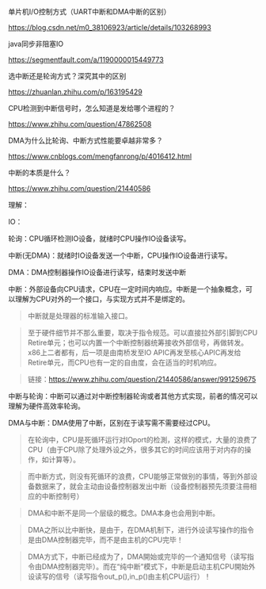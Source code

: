 单片机I/O控制方式（UART中断和DMA中断的区别）

https://blog.csdn.net/m0_38106923/article/details/103268993

java同步非阻塞IO

https://segmentfault.com/a/1190000015449773

选中断还是轮询方式？深究其中的区别

https://zhuanlan.zhihu.com/p/163195429

CPU检测到中断信号时，怎么知道是发给哪个进程的？

https://www.zhihu.com/question/47862508

DMA为什么比轮询、中断方式性能要卓越非常多？

https://www.cnblogs.com/mengfanrong/p/4016412.html

中断的本质是什么？

https://www.zhihu.com/question/21440586



理解：



IO：

轮询：CPU循环检测IO设备，就绪时CPU操作IO设备读写。

中断(无DMA)：就绪时IO设备发送一个中断，CPU操作IO设备进行读写。

DMA：DMA控制器操作IO设备进行读写，结束时发送中断



中断：外部设备向CPU请求，CPU在一定时间内响应。中断是一个抽象概念，可以理解为CPU对外的一个接口，与实现方式并不是绑定的。

> 中断就是处理器的标准输入接口。

> 至于硬件细节并不那么重要，取决于指令规范。可以直接拉外部引脚到CPU Retire单元；也可以内置一个中断控制器统筹接收外部信号，再做转发。x86上二者都有，后一项是由南桥发至IO APIC再发至核心APIC再发给Retire单元，而CPU也有一定的自由度，会在适当的时机响应。

> 

> 链接：https://www.zhihu.com/question/21440586/answer/991259675



中断与轮询：中断可以通过对中断控制器轮询或者其他方式实现，前者的情况可以理解为硬件高效率轮询。



DMA与中断：DMA使用了中断，区别在于读写需不需要经过CPU。



> 在轮询中，CPU是死循环运行对IOport的检測，这样的模式，大量的浪费了CPU（由于CPU除了处理外设之外，很多其它的时间应该用于对内存的操作，如计算等）。

> 而中断方式，则没有死循环的浪费，CPU能够正常做别的事情，等到外部设备数据来了，就会主动由设备控制器发出中断（设备控制器预先须要注冊相应的中断控制号）

> 

> DMA和中断不是同一个层级的概念。DMA本身也会用到中断。

> DMA之所以比中断快，是由于，在DMA机制下，进行外设读写操作的指令是由DMA控制器完毕，而不是由主机的CPU完毕！

> DMA方式下，中断已经成为了，DMA開始或完毕的一个通知信号（读写指令由DMA控制器完毕）。而在“纯中断”模式下，中断是启动主机CPU開始外设读写的信号（读写指令out_p(),in_p()由主机CPU运行）！